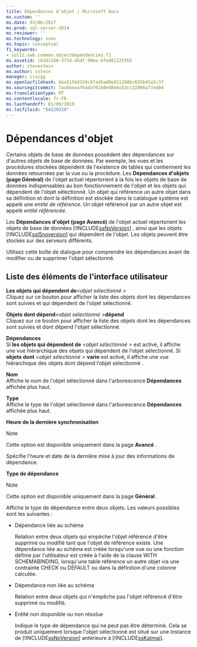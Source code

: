 ```yaml
---
title: Dépendances d’objet | Microsoft Docs
ms.custom: ''
ms.date: 03/06/2017
ms.prod: sql-server-2014
ms.reviewer: ''
ms.technology: ssms
ms.topic: conceptual
f1_keywords:
- sql12.swb.common.objectdependencies.f1
ms.assetid: c63d1160-3f3d-45df-99be-6fe081125fb5
author: stevestein
ms.author: sstein
manager: craigg
ms.openlocfilehash: bba5156d159c87ad6ad0e011268bc655b45a5c37
ms.sourcegitcommit: 7aa6beaaf64daf01b0e98e6c63cc22906a77ed04
ms.translationtype: MT
ms.contentlocale: fr-FR
ms.lasthandoff: 01/09/2019
ms.locfileid: "54129319"
---
```

# <a name="object-dependencies"></a>Dépendances d'objet
  Certains objets de base de données possèdent des dépendances sur d'autres objets de base de données. Par exemple, les vues et les procédures stockées dépendent de l'existence de tables qui contiennent les données retournées par la vue ou la procédure. Les **Dépendances d'objets (page Général)** de l'objet actuel répertorient à la fois les objets de base de données indispensables au bon fonctionnement de l'objet et les objets qui dépendent de l'objet sélectionné. Un objet qui référence un autre objet dans sa définition et dont la définition est stockée dans le catalogue système est appelé une *entité de référence*. Un objet référencé par un autre objet est appelé *entité référencée*.  
  
 Les **Dépendances d'objet (page Avancé)** de l'objet actuel répertorient les objets de base de données [!INCLUDE[ssNoVersion](../../includes/ssnoversion-md.md)] , ainsi que les objets [!INCLUDE[ssISnoversion](../../includes/ssisnoversion-md.md)] qui dépendent de l'objet. Les objets peuvent être stockés sur des serveurs différents.  
  
 Utilisez cette boîte de dialogue pour comprendre les dépendances avant de modifier ou de supprimer l'objet sélectionné.  
  
## <a name="uielement-list"></a>Liste des éléments de l'interface utilisateur  
 **Les objets qui dépendent de**_\<objet sélectionné >_  
 Cliquez sur ce bouton pour afficher la liste des objets dont les dépendances sont suivies et qui dépendent de l'objet sélectionné.  
  
 **Objets dont dépend**_\<objet sélectionné >_**dépend**  
 Cliquez sur ce bouton pour afficher la liste des objets dont les dépendances sont suivies et dont dépend l'objet sélectionné.  
  
 **Dépendances**  
 Si **les objets qui dépendent de**  _\<objet sélectionné >_ est activé, il affiche une vue hiérarchique des objets qui dépendent de l’objet sélectionné. Si **objets dont**  _\<objet sélectionné >_ **varie** est activé, il affiche une vue hiérarchique des objets dont dépend l’objet sélectionné .  
  
 **Nom**  
 Affiche le nom de l'objet sélectionné dans l'arborescence **Dépendances** affichée plus haut.  
  
 **Type**  
 Affiche le type de l'objet sélectionné dans l'arborescence **Dépendances** affichée plus haut.  
  
 **Heure de la dernière synchronisation**  
 > [!NOTE]  
>  Cette option est disponible uniquement dans la page **Avancé** .  
  
 Spécifie l'heure et date de la dernière mise à jour des informations de dépendance.  
  
 **Type de dépendance**  
 > [!NOTE]  
>  Cette option est disponible uniquement dans la page **Général** .  
  
 Affiche le type de dépendance entre deux objets. Les valeurs possibles sont les suivantes :  
  
-   Dépendance liée au schéma  
  
     Relation entre deux objets qui empêche l'objet référencé d'être supprimé ou modifié tant que l'objet de référence existe. Une dépendance liée au schéma est créée lorsqu'une vue ou une fonction définie par l'utilisateur est créée à l'aide de la clause WITH SCHEMABINDING, lorsqu'une table référence un autre objet via une contrainte CHECK ou DEFAULT ou dans la définition d'une colonne calculée.  
  
-   Dépendance non liée au schéma  
  
     Relation entre deux objets qui n'empêche pas l'objet référencé d'être supprimé ou modifié.  
  
-   Entité non disponible ou non résolue  
  
     Indique le type de dépendance qui ne peut pas être déterminé. Cela se produit uniquement lorsque l'objet sélectionné est situé sur une instance de [!INCLUDE[ssNoVersion](../../includes/ssnoversion-md.md)] antérieure à [!INCLUDE[ssKatmai](../../includes/sskatmai-md.md)].  
  
  
